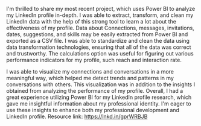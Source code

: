 I'm thrilled to share my most recent project, which uses Power BI to analyze my LinkedIn profile in-depth. I was able to extract, transform, and clean my LinkedIn data with the help of this strong tool to learn a lot about the effectiveness of my profile. Data about Connections, messages, invitations, dates, suggestions, and skills may be easily extracted from Power BI and exported as a CSV file.
I was able to standardize and clean the data using data transformation technologies, ensuring that all of the data was correct and trustworthy. The calculations option was useful for figuring out various performance indicators for my profile, such reach and interaction rate.

I was able to visualize my connections and conversations in a more meaningful way, which helped me detect trends and patterns in my conversations with others. This visualization was in addition to the insights I obtained from analyzing the performance of my profile.
Overall, I had a great experience utilizing Power BI for my LinkedIn profile research, which gave me insightful information about my professional identity. I'm eager to use these insights to enhance both my professional development and LinkedIn profile.
Resource link: https://lnkd.in/gprWRBJB
